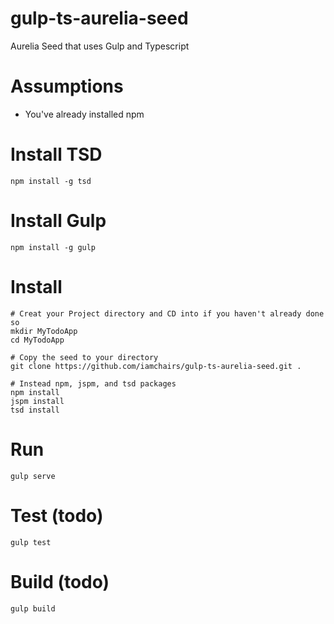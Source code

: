 # gulp-ts-aurelia-seed
Aurelia Seed that uses Gulp and Typescript

# Assumptions

* You've already installed npm

# Install TSD

```
npm install -g tsd
```

# Install Gulp

```
npm install -g gulp
```

# Install

```
# Creat your Project directory and CD into if you haven't already done so
mkdir MyTodoApp
cd MyTodoApp

# Copy the seed to your directory
git clone https://github.com/iamchairs/gulp-ts-aurelia-seed.git .

# Instead npm, jspm, and tsd packages
npm install
jspm install
tsd install
```

# Run

```
gulp serve
```

# Test (todo)

```
gulp test
```

# Build (todo)

```
gulp build
```